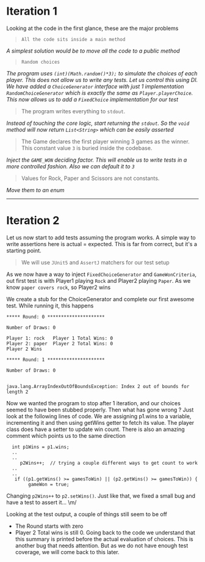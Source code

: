 # Iteration 1
Looking at the code in the first glance, these are the major problems
> `All the code sits inside a main method`

_A simplest solution would be to move all the code to a public method_

> `Random choices`

_The program uses `(int)(Math.random()*3);` to simulate the choices of each player. This does not allow us to write any tests. 
Let us control this using DI. 
We have added a `ChoiceGenerator` interface with just 1 implementation `RandomChoiceGenerator` which is exactly the same as `Player.playerChoice`. This now
allows us to add a `FixedChoice` implementation for our test_

> The program writes everything to `stdout`.

_Instead of touching the core logic, start returning the `stdout`. So the `void` method will now return `List<String>` which can be easily asserted_

> The Game declares the first player winning 3 games as the winner. This constant value `3` is buried inside the codebase. 

_Inject the `GAME_WON` deciding factor. This will enable us to write tests in a more controlled fashion. Also we can default it to `3`_

> Values for Rock, Paper and Scissors are not constants.

_Move them to an enum_

---

# Iteration 2
Let us now start to add tests assuming the program works. A simple way to write assertions here is actual = expected. This is far from correct, but it's a starting point.

>We will use `JUnit5` and `AssertJ` matchers for our test setup

As we now have a way to inject `FixedChoiceGenerator` and `GameWonCriteria`, out first test is with Player1 playing `Rock` and Player2 playing `Paper`. As we know `paper covers rock`, so Player2 wins

We create a stub for the ChoiceGenerator and complete our first awesome test. While running it, this happens
```
***** Round: 0 *********************

Number of Draws: 0

Player 1: rock	 Player 1 Total Wins: 0
Player 2: paper	 Player 2 Total Wins: 0
Player 2 Wins

***** Round: 1 *********************

Number of Draws: 0


java.lang.ArrayIndexOutOfBoundsException: Index 2 out of bounds for length 2
```
Now we wanted the program to stop after 1 iteration, and our choices seemed to have been stubbed properly. Then what has gone wrong ?
Just look at the following lines of code. We are assigning p1.wins to a variable, incrementing it and then using getWins getter to fetch its value. The player class does have a setter to update win count. There is also an amazing comment which points us to the same direction

```
  int p1Wins = p1.wins;
  ..
  ..
     p2Wins++;  // trying a couple different ways to get count to work
  ..
  ..
   if ((p1.getWins() >= gamesToWin) || (p2.getWins() >= gamesToWin)) {
        gameWon = true;
```

Changing `p2Wins++` to `p2.setWins()`. Just like that, we fixed a small bug and have a test to assert it... \m/

Looking at the test output, a couple of things still seem to be off
- The Round starts with zero
- Player 2 Total wins is still 0. 
Going back to the code we understand that this summary is printed before the actual evaluation of choices. This is another bug that needs attention. But as we do not have enough test coverage, we will come back to this later.